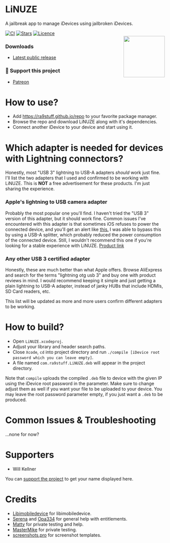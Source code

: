 # LiNUZE
A jailbreak app to manage iDevices using jailbroken iDevices.

[![CI](https://img.shields.io/github/actions/workflow/status/rA9stuff/LiNUZE/ci.yml?branch=master&style=for-the-badge)](https://github.com/rA9stuff/LiNUZE/actions)
[![Stars](https://img.shields.io/github/stars/rA9stuff/linuze?style=for-the-badge)](https://github.com/rA9stuff/LiNUZE/stargazers)
[![Licence](https://img.shields.io/github/license/rA9stuff/linuze?style=for-the-badge)](https://github.com/rA9stuff/LiNUZE/blob/master/LICENSE.md)
<br/>
<img align="right" src="https://i.imgur.com/bGJLzqv.png" width="130px" height="130px">
### Downloads
* [Latest public release](https://github.com/rA9stuff/LiNUZE/releases)

### 🤍 Support this project
* [Patreon](https://www.patreon.com/rA9stuff)

# How to use?
* Add https://ra9stuff.github.io/repo to your favorite package manager.
* Browse the repo and download LiNUZE along with it's dependencies.
* Connect another iDevice to your device and start using it.

# Which adapter is needed for devices with Lightning connectors?

Honestly, most "USB 3" lightning to USB-A adapters *should* work just fine. I'll list the two adapters that I used and confirmed to be working with LiNUZE. This is **NOT** a free advertisement for these products. I'm just sharing the experience.

### Apple's lightning to USB camera adapter
Probably the most popular one you'll find. I haven't tried the "USB 3" version of this adapter, but it should work fine.
Common issues I've encountered with this adapter is that sometimes iOS refuses to power the connected device, and you'll get an alert like [this.](https://i.imgur.com/7NmdfMo.jpg) I was able to bypass this by using a USB-A splitter, which probably reduced the power consumption of the connected device. Still, I wouldn't recommend this one if you're looking for a stable experience with LiNUZE. [Product link](https://www.apple.com/shop/product/MD821AM/A/lightning-to-usb-camera-adapter)
### Any other USB 3 certified adapter
Honestly, these are much better than what Apple offers. Browse AliExpress and search for the terms "lightning otg usb 3" and buy one with product reviews in mind. I would recommend keeping it simple and just getting a plain lightning to USB-A adapter, instead of janky HUBs that include HDMIs, SD Card readers, etc.   

This list will be updated as more and more users confirm different adapters to be working.

# How to build?

* Open `LiNUZE.xcodeproj`.   
* Adjust your library and header search paths.   
* Close `Xcode`, `cd` into project directory and run `./compile [iDevice root password which you can leave empty]`.   
* A file named `com.ra9stuff.LiNUZE.deb` will appear in the project directory.   
   
Note that `compile` uploads the compiled `.deb` file to device with the given IP using the iDevice root password in the parameter. Make sure to change adjust them as well if you want your file to be uploaded to your device. You may leave the root password parameter empty, if you just want a `.deb` to be produced.

# Common Issues & Troubleshooting

...none for now?   

# Supporters

* Will Kellner

You can [support the project](https://www.patreon.com/rA9stuff) to get your name displayed here.

# Credits
* [Libimobiledevice](https://libimobiledevice.org) for libimobiledevice.
* [Serena](https://twitter.com/CoreSerena) and [Opa334](https://twitter.com/opa334dev) for general help with entitlements.
* [Matty](https://twitter.com/moski_dev) for private testing and help.
* [MasterMike](https://twitter.com/MasterMike88) for private testing.
* [screenshots.pro](https://screenshots.pro) for screenshot templates.
